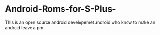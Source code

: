 # Android-Roms-for-S-Plus-
This is an open source android developemet android who know to make an android leave a pm
